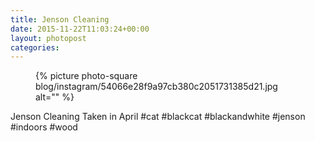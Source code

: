 ```yaml
---
title: Jenson Cleaning
date: 2015-11-22T11:03:24+00:00
layout: photopost
categories:
---
```


<figure class="photo photo--square">
  {% picture photo-square blog/instagram/54066e28f9a97cb380c2051731385d21.jpg alt="" %}
</figure>

Jenson Cleaning
Taken in April
#cat #blackcat #blackandwhite #jenson #indoors #wood
